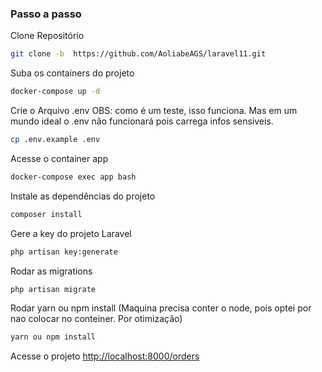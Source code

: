 


### Passo a passo
Clone Repositório
```sh
git clone -b  https://github.com/AoliabeAGS/laravel11.git
```


Suba os containers do projeto
```sh
docker-compose up -d
```


Crie o Arquivo .env OBS: como é um teste, isso funciona. Mas em um mundo ideal o .env não funcionará pois carrega infos sensiveis.
```sh
cp .env.example .env
```

Acesse o container app
```sh
docker-compose exec app bash
```


Instale as dependências do projeto
```sh
composer install
```

Gere a key do projeto Laravel
```sh
php artisan key:generate
```



Rodar as migrations
```sh
php artisan migrate
```
Rodar yarn ou npm install (Maquina precisa conter o node, pois optei por nao colocar no conteiner. Por otimização)

```sh
yarn ou npm install

```


Acesse o projeto
[http://localhost:8000/orders](http://localhost:8000/orders)
